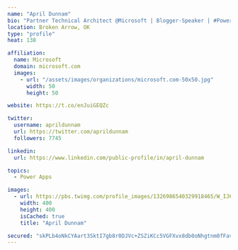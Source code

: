 ```yaml
---
name: "April Dunnam"
bio: "Partner Technical Architect @Microsoft | Blogger-Speaker | #PowerApps, #PowerAutomate, #Office365, #SharePoint | #WIT | #Karaoke Queen"
location: Broken Arrow, OK
type: "profile"
heat: 138

affiliation:
  name: Microsoft
  domain: microsoft.com
  images:
    - url: "/assets/images/organizations/microsoft.com-50x50.jpg"
      width: 50
      height: 50

website: https://t.co/enJuiGEQZc

twitter:
  username: aprildunnam
  url: https://twitter.com/aprildunnam
  followers: 7745

linkedin:
  url: https://www.linkedin.com/public-profile/in/april-dunnam

topics:
  - Power Apps

images:
  - url: https://pbs.twimg.com/profile_images/1326986540329918465/W_IJ6Ih2_400x400.jpg
    width: 400
    height: 400
    isCached: true
    title: "April Dunnam"

secured: "skPLb4oNkCYAart3SktI7gb8r0DJVc+ZSZiKCc5VGFXvx8db0oNhgtnm0fFavz3H5J+XHwZA7ljRStD3tDSxfkYte/ATE3mnfD3mgE4Ya5YKf3DxPZkV6XZrtvC1ZjjyucAQnstkkavZdM1u/KDmCOC+hWpwDH1sMRuRZVBDBq4W9H8uDrIc1cFjyRmuGkdbcJtJzsXdi3I7He5c5AWP0tx2o6n/O9vhH29pV8apJp0v24Il+pSPNJFXZKXItQRDOOAJZnIzZ36bQN5kFY2MU2wTexw7YlISjbzjZeNxL+hMCELzFJr/KAZnVKJ6zg2qMBI3WG6jPvhvNCwVxKJEAkTQ49prBxl/9R2r6dwOTAsKdeIyP0tQgDFn+4zlEYSPvw+aoEPxwPEUtUUT9yvj8YJ0lcpDJooAXVWA9SiLa8c=;XlLDmJiZE7hrR56ycaApFw=="
---
```


